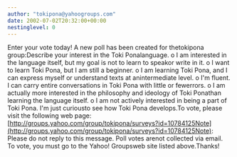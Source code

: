 ```yaml
---
author: "tokipona@yahoogroups.com"
date: 2002-07-02T20:32:00+00:00
nestinglevel: 0
---
```

Enter your vote today! A new poll has been created for thetokipona group:Describe your interest in the Toki Ponalanguage. o I am interested in the language itself, but my goal is not to learn to speakor write in it. o I want to learn Toki Pona, but I am still a beginner. o I am learning Toki Pona, and I can express myself or understand texts at anintermediate level. o I'm fluent. I can carry entire conversations in Toki Pona with little or fewerrors. o I am actually more interested in the philosophy and ideology of Toki Ponathan learning the language itself. o I am not actively interested in being a part of Toki Pona. I'm just curiousto see how Toki Pona develops.To vote, please visit the following web page:[http://groups.yahoo.com/group/tokipona/surveys?id=10784125Note](http://groups.yahoo.com/group/tokipona/surveys?id=10784125Note): Please do not reply to this message. Poll votes arenot collected via email. To vote, you must go to the Yahoo! Groupsweb site listed above.Thanks!